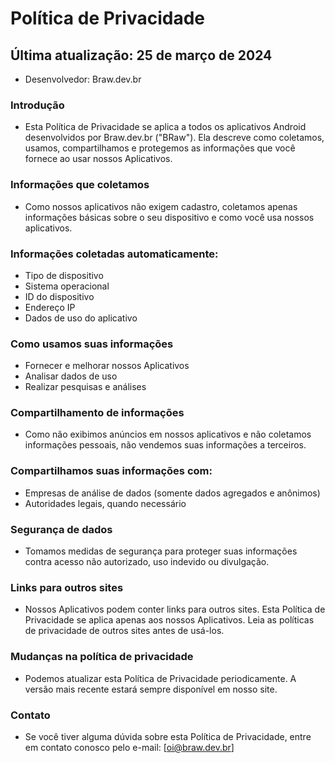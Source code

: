# Política de Privacidade

## Última atualização: 25 de março de 2024

- Desenvolvedor: Braw.dev.br

### Introdução
- Esta Política de Privacidade se aplica a todos os aplicativos Android desenvolvidos por Braw.dev.br ("BRaw"). Ela descreve como coletamos, usamos, compartilhamos e protegemos as informações que você fornece ao usar nossos Aplicativos.

### Informações que coletamos

- Como nossos aplicativos não exigem cadastro, coletamos apenas informações básicas sobre o seu dispositivo e como você usa nossos aplicativos.

### Informações coletadas automaticamente:

- Tipo de dispositivo
- Sistema operacional
- ID do dispositivo
- Endereço IP
- Dados de uso do aplicativo

### Como usamos suas informações

- Fornecer e melhorar nossos Aplicativos
- Analisar dados de uso
- Realizar pesquisas e análises

### Compartilhamento de informações
- Como não exibimos anúncios em nossos aplicativos e não coletamos informações pessoais, não vendemos suas informações a terceiros.

### Compartilhamos suas informações com:

- Empresas de análise de dados (somente dados agregados e anônimos)
- Autoridades legais, quando necessário

### Segurança de dados
- Tomamos medidas de segurança para proteger suas informações contra acesso não autorizado, uso indevido ou divulgação.

### Links para outros sites
- Nossos Aplicativos podem conter links para outros sites. Esta Política de Privacidade se aplica apenas aos nossos Aplicativos. Leia as políticas de privacidade de outros sites antes de usá-los.

### Mudanças na política de privacidade
- Podemos atualizar esta Política de Privacidade periodicamente. A versão mais recente estará sempre disponível em nosso site.

### Contato
- Se você tiver alguma dúvida sobre esta Política de Privacidade, entre em contato conosco pelo e-mail: [oi@braw.dev.br]
